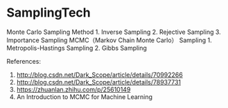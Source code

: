 # SamplingTech

  Monte Carlo Sampling Method
    1. Inverse Sampling
    2. Rejective Sampling
    3. Importance Sampling
  MCMC（Markov Chain Monte Carlo） Sampling
    1. Metropolis-Hastings Sampling
    2. Gibbs Sampling
    
References:
  1. http://blog.csdn.net/Dark_Scope/article/details/70992266
  2. http://blog.csdn.net/Dark_Scope/article/details/78937731
  3. https://zhuanlan.zhihu.com/p/25610149
  4. An Introduction to MCMC for Machine Learning
